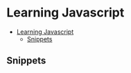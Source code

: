# Learning Javascript

- [Learning Javascript](#learning-javascript)
  - [Snippets](#snippets)

## Snippets
